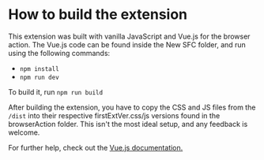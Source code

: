 # How to build the extension

This extension was built with vanilla JavaScript and Vue.js for the browser action. The Vue.js code can be found inside the New SFC folder, and run using the following commands:

- `npm install`
- `npm run dev`

To build it, run `npm run build`

After building the extension, you have to copy the CSS and JS files from the `/dist` into their respective firstExtVer.css/js versions found in the browserAction folder. This isn't the most ideal setup, and any feedback is welcome.

For further help, check out the [Vue.js documentation.](https://vuejs.org/guide/quick-start.html#creating-a-vue-application)
